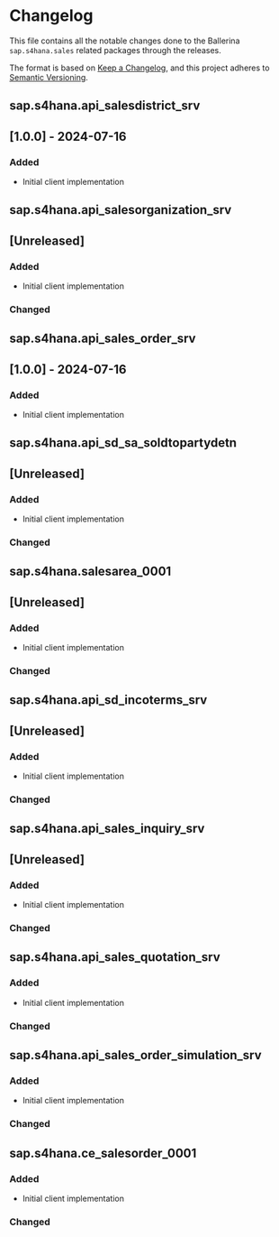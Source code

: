 # Changelog

This file contains all the notable changes done to the Ballerina `sap.s4hana.sales` related packages through the
releases.

The format is based on [Keep a Changelog](https://keepachangelog.com/en/1.0.0/),
and this project adheres to [Semantic Versioning](https://semver.org/spec/v2.0.0.html).

## sap.s4hana.api_salesdistrict_srv

## [1.0.0] - 2024-07-16
### Added
- Initial client implementation

## sap.s4hana.api_salesorganization_srv

## [Unreleased]

### Added

- Initial client implementation

### Changed

## sap.s4hana.api_sales_order_srv

## [1.0.0] - 2024-07-16
### Added
- Initial client implementation

## sap.s4hana.api_sd_sa_soldtopartydetn

## [Unreleased]

### Added

- Initial client implementation

### Changed

## sap.s4hana.salesarea_0001

## [Unreleased]

### Added

- Initial client implementation

### Changed

## sap.s4hana.api_sd_incoterms_srv

## [Unreleased]

### Added

- Initial client implementation

### Changed

## sap.s4hana.api_sales_inquiry_srv

## [Unreleased]

### Added

- Initial client implementation

### Changed

## sap.s4hana.api_sales_quotation_srv

### Added

- Initial client implementation

### Changed

## sap.s4hana.api_sales_order_simulation_srv

### Added

- Initial client implementation

### Changed

## sap.s4hana.ce_salesorder_0001

### Added

- Initial client implementation

### Changed
